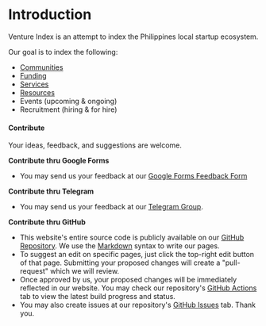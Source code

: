 # Introduction

Venture Index is an attempt to index the Philippines local startup ecosystem.

Our goal is to index the following:

- [Communities](./communities/index.md)
- [Funding](./funding/index.md)
- [Services](./services/index.md)
- [Resources](./resources/index.md)
- Events (upcoming & ongoing)
- Recruitment (hiring & for hire)

#### Contribute

Your ideas, feedback, and suggestions are welcome.

**Contribute thru Google Forms**

- You may send us your feedback at our [Google Forms Feedback Form](https://forms.gle/71aUtiiSEHkUywwH9)

**Contribute thru Telegram**

- You may send us your feedback at our [Telegram Group](https://t.me/ventureindexco).

**Contribute thru GitHub**

- This website's entire source code is publicly available on our [GitHub Repository](https://github.com/ventureindexco/web). We use the [Markdown](https://commonmark.org/help/) syntax to write our pages.
- To suggest an edit on specific pages, just click the top-right edit button of that page. Submitting your proposed changes will create a "pull-request" which we will review.
- Once approved by us, your proposed changes will be immediately reflected in our website. You may check our repository's [GitHub Actions](https://github.com/ventureindexco/web/actions) tab to view the latest build progress and status.
- You may also create issues at our repository's [GitHub Issues](https://github.com/ventureindexco/web/issues) tab. Thank you.